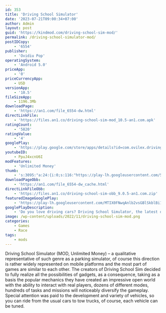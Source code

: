 ```yaml
---
id: 353
title: 'Driving School Simulator'
date: '2023-07-21T09:00:34+07:00'
author: Admin
layout: post
guid: 'https://kindmod.com/driving-school-sim-mod/'
permalink: /driving-school-simulator-mod/
postIDCopy:
    - '6554'
publisher:
    - 'Ovidiu Pop'
operatingSystem:
    - 'Android 5.0'
priceApp:
    - '0'
priceCurrencyApp:
    - USD
versionApp:
    - '10.5'
fileSizeApp:
    - 1196.3Mb
downloadPage:
    - 'https://an1.com/file_6554-dw.html'
directLinkFile:
    - 'https://files.an1.co/driving-school-sim-mod_10.5-an1.com.apk'
ratingCount:
    - '5820'
ratingValue:
    - '4'
googlePlay:
    - 'https://play.google.com/store/apps/details?id=com.ovilex.drivingschoolsim'
youtubeID:
    - PpuJ4xcnU6I
modFeatures:
    - 'Unlimited Money'
thumb:
    - 's:3095:"a:24:{i:0;s:116:"https://play-lh.googleusercontent.com/5VIKjqQXzyatQuHBVKf7hNgzZEm0wnmqrUCEklxmUjERVGV3uLeth0lcZ8s6YON3zokp=w526-h296";i:1;s:116:"https://play-lh.googleusercontent.com/3SE2Epy2YQ7Qm0gkrE-SjMt7OMXhqFsi5sIf4V3icqxeC26g8MD6KW3TxKJXoxICWRdR=w526-h296";i:2;s:115:"https://play-lh.googleusercontent.com/3uaMtl6gUL8CWT9e-GNLEvbrMmyXBi_lEwWpCJTjOlk22RrYvwSHmi8C1vMsiiBeelc=w526-h296";i:3;s:115:"https://play-lh.googleusercontent.com/vG_bB0kyxZnkynYt2sZvT9R-XBeuoDic5Wp-YSoCna4Ef0lAfM9M0FA_z_tTIqZC-8Q=w526-h296";i:4;s:115:"https://play-lh.googleusercontent.com/n4bzOAi93Y5ftU2e_3jU378HmtkihVvIY7UOg9qHW6B01utKqGFAJFCrO34cSCvT_g0=w526-h296";i:5;s:115:"https://play-lh.googleusercontent.com/FPoC6fXbuNa9b4AcQcABXlHkjC9_tdqpbbgL637Ofx6uovnJvqCKdA6DtOzuqzQj5KE=w526-h296";i:6;s:116:"https://play-lh.googleusercontent.com/kQNeYSmNR3tqToW_6wH7lQFxzkPZ1_EwnmTEWQRKoAS_5Ba7M7SucFqsqy-az0zKjmTk=w526-h296";i:7;s:115:"https://play-lh.googleusercontent.com/sapxhPkq4nO4cL1ZxkZfHVbjLGKrSrFJnDRZz8qf-wS0FJXGv_iYuC24k23m-OZEIHM=w526-h296";i:8;s:116:"https://play-lh.googleusercontent.com/ny_UMS0i60653xq5E9mOFSKz22m6gJsX2FDaHU_q2OzjUKW81wyVz25nZZJJ6dHsA-61=w526-h296";i:9;s:114:"https://play-lh.googleusercontent.com/MXYPhAzlkBJED5yiFC97UOT1j4KdT09OHrYwjZMaWbDBp0NBCepfT_CiNtrp7H3KAw=w526-h296";i:10;s:116:"https://play-lh.googleusercontent.com/8hb5tp82nds8jdrSFQeyZOg8_Hqs-eGvFBQ7az9yX17ObgZxdJ8bTMkdcuIVgAET85H5=w526-h296";i:11;s:114:"https://play-lh.googleusercontent.com/OZey4p4DYpDWX2pd0xdO9eq2eTkL5YGbvVVOp6uRDjKO0--_G6WUde-oq7KYwE4LoQ=w526-h296";i:12;s:116:"https://play-lh.googleusercontent.com/rxA7D38YI6YvxIkQtI9Cglh8xXZ4LsHlBDbqFZ3xoBpRKeJ1kLMBLTnAmMDFvkMaCRJx=w526-h296";i:13;s:115:"https://play-lh.googleusercontent.com/2l7WB2YDK4EUropuUoond9vIlrcPahIV956oliJjph6obLcHJdYamK4Z-33ivzEPiUs=w526-h296";i:14;s:116:"https://play-lh.googleusercontent.com/WbLM9Gm4rRI83PjwIJFZPLk3IzldrPQ00Tifx3Ecj_aVqcZoUD2_oyDIYdLZgWPohf5E=w526-h296";i:15;s:114:"https://play-lh.googleusercontent.com/wnaGGAi5f4V6zoUU5FNZVAKdxYVUN1eHmM-C8cca00ObHtEox-6gIJycNu4cfms-Fw=w526-h296";i:16;s:116:"https://play-lh.googleusercontent.com/-2yzFt7HYGi9FSsSLtTgqdVGtRD5uI00nCY65caQH-1TJt7qNz0MANY0bliJsF7Ajbe6=w526-h296";i:17;s:115:"https://play-lh.googleusercontent.com/jCp19eGS9yZp7-e9vPCYT8lL2-XIoHYPllxRe2p527IYgMj6t2EvgRShcNtnk2is5zk=w526-h296";i:18;s:114:"https://play-lh.googleusercontent.com/A_0o9VRD89hbC6SfCgdNkJ_sx4pi0afDoKEdhwFBnsm8E0ngebv7YHXbVL5SkPtCsQ=w526-h296";i:19;s:114:"https://play-lh.googleusercontent.com/WMWGZEhaYSDmgYTyARZlrMc0TUzZZb84FBiQHXd3cVsLQQKFMe4V8oQGBi9bGQwUsg=w526-h296";i:20;s:114:"https://play-lh.googleusercontent.com/Dn30GrxJ_95HeTtsnIcXYK9dUgdrat5rFW_5w1R7cs2zGmJWSHbHFv8XeCdK8MzsKw=w526-h296";i:21;s:115:"https://play-lh.googleusercontent.com/OmvygEDJVkNZfKeiwTkcKVmrUCQB0t5xbRU-F7g8qrOw00lWNx3SjHXPzg-CvQNTEjE=w526-h296";i:22;s:115:"https://play-lh.googleusercontent.com/FS-eodXU4svEALsi2MA3HloiuFeY11PEoK1Cv0WMtTIfe1s8VFQfmTw4La696or7d5E=w526-h296";i:23;s:115:"https://play-lh.googleusercontent.com/rEqA8jE4r_ky0b_o_J23sbnXqa2z5HBdMI3XyKeafeV6zt6StsNFQZWLw3oeqcC5b14=w526-h296";}";'
downloadPageObb:
    - 'https://an1.com/file_6554-dw_cache.html'
directLinkFileObb:
    - 'https://files.an1.co/driving-school-sim-obb_9.0.5-an1.com.zip'
featuredImageGooglePlay:
    - 'https://play-lh.googleusercontent.com/MTIX0FNwqAnlb2vsGBlSkblBi1wd9iCcFZD__veY4XU_ZtRNI1EAeL7g9TIvQxl1pOs'
googlePlayDescription:
    - 'Do you love driving cars? Driving School Simulator, the latest driving simulator will allow you to feel what driving a real car is! Driving School Simulator allows you to get behind the wheel of the newest cars on the market!Drive sport cars, SUVs, Sedans, Supercars, Hypercars and Hatchbacks!.It will teach you to drive a manual transmission with clutch and stick shift or keep it simple with the automatic gearbox.'
image: /wp-content/uploads/2022/11/driving-school-sim-mod.png
categories:
    - Games
    - Race
tags:
    - mods
---
```


Driving School Simulator (MOD, Unlimited Money) – a qualitative representative of such genre as a parking simulator, of course this direction is rather widely represented on mobile platforms and the most part of games are similar to each other. The creators of Driving School Sim decided to fully realize all the possibilities of gadgets, as a consequence, taking as a basis the popular mechanics they have created an impressive open world with the ability to interact with real players, dozens of different modes, hundreds of tasks and missions will noticeably diversify the gameplay. Special attention was paid to the development and variety of vehicles, so you can ride from the usual cars to tow trucks, of course, each vehicle can be tuned.